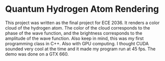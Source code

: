 # Quantum Hydrogen Atom Rendering

This project was written as the final project for ECE 2036. It renders a color cloud of the hydrogen atom. The color
of the cloud corresponds to the phase of the wave function, and the brightness corresponds to the amplitude of the
wave function. Also keep in mind, this was my first programming class in C++. Also with GPU computing. I thought CUDA
sounded very cool at the time and it made my program run at 45 fps. The demo was done on a GTX 660. 
